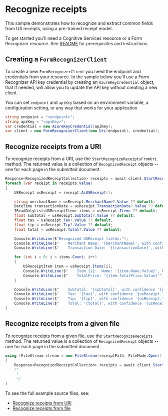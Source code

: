 # Recognize receipts

This sample demonstrates how to recognize and extract common fields from US receipts, using a pre-trained receipt model.

To get started you'll need a Cognitive Services resource or a Form Recognizer resource.  See [README][README] for prerequisites and instructions.

## Creating a `FormRecognizerClient`

To create a new `FormRecognizerClient` you need the endpoint and credentials from your resource. In the sample below you'll use a Form Recognizer API key credential by creating an `AzureKeyCredential` object, that if needed, will allow you to update the API key without creating a new client.

You can set `endpoint` and `apiKey` based on an environment variable, a configuration setting, or any way that works for your application.

```C# Snippet:CreateFormRecognizerClient
string endpoint = "<endpoint>";
string apiKey = "<apiKey>";
var credential = new AzureKeyCredential(apiKey);
var client = new FormRecognizerClient(new Uri(endpoint), credential);
```

## Recognize receipts from a URI

To recognize receipts from a URI, use the `StartRecognizeReceiptsFromUri` method. The returned value is a collection of `RecognizedReceipt` objects -- one for each page in the submitted document.

```C# Snippet:FormRecognizerSampleRecognizeReceiptFileFromUri
Response<RecognizedReceiptCollection> receipts = await client.StartRecognizeReceiptsFromUri(new Uri(receiptUri)).WaitForCompletionAsync();
foreach (var receipt in receipts.Value)
{
    USReceipt usReceipt = receipt.AsUSReceipt();

    string merchantName = usReceipt.MerchantName?.Value ?? default;
    DateTime transactionDate = usReceipt.TransactionDate?.Value ?? default;
    IReadOnlyList<USReceiptItem> items = usReceipt.Items ?? default;
    float subtotal = usReceipt.Subtotal?.Value ?? default;
    float tax = usReceipt.Tax?.Value ?? default;
    float tip = usReceipt.Tip?.Value ?? default;
    float total = usReceipt.Total?.Value ?? default;

    Console.WriteLine($"Recognized USReceipt fields:");
    Console.WriteLine($"    Merchant Name: '{merchantName}', with confidence {usReceipt.MerchantName.Confidence}");
    Console.WriteLine($"    Transaction Date: '{transactionDate}', with confidence {usReceipt.TransactionDate.Confidence}");

    for (int i = 0; i < items.Count; i++)
    {
        USReceiptItem item = usReceipt.Items[i];
        Console.WriteLine($"    Item {i}:  Name: '{item.Name.Value}', Quantity: '{item.Quantity?.Value}', Price: '{item.Price?.Value}'");
        Console.WriteLine($"    TotalPrice: '{item.TotalPrice.Value}'");
    }

    Console.WriteLine($"    Subtotal: '{subtotal}', with confidence '{usReceipt.Subtotal.Confidence}'");
    Console.WriteLine($"    Tax: '{tax}', with confidence '{usReceipt.Tax.Confidence}'");
    Console.WriteLine($"    Tip: '{tip}', with confidence '{usReceipt.Tip?.Confidence ?? 0.0f}'");
    Console.WriteLine($"    Total: '{total}', with confidence '{usReceipt.Total.Confidence}'");
}
```

## Recognize receipts from a given file

To recognize receipts from a given file, use the `StartRecognizeReceipts` method. The returned value is a collection of `RecognizedReceipt` objects -- one for each page in the submitted document.

```C# Snippet:FormRecognizerRecognizeReceiptFromFile
using (FileStream stream = new FileStream(receiptPath, FileMode.Open))
{
    Response<RecognizedReceiptCollection> receipts = await client.StartRecognizeReceipts(stream).WaitForCompletionAsync();
    /*
     *
     */
}
```

To see the full example source files, see:

* [Recognize receipts from URI](https://github.com/Azure/azure-sdk-for-net/blob/master/sdk/formrecognizer/Azure.AI.FormRecognizer/tests/samples/Sample2_RecognizeReceiptsFromUri.cs)
* [Recognize receipts from file](https://github.com/Azure/azure-sdk-for-net/blob/master/sdk/formrecognizer/Azure.AI.FormRecognizer/tests/samples/Sample2_RecognizeReceiptsFromFile.cs)

[README]: https://github.com/Azure/azure-sdk-for-net/tree/master/sdk/formrecognizer/Azure.AI.FormRecognizer#getting-started